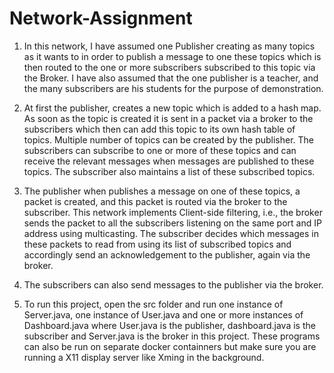 # Network-Assignment
1.	In this network, I have assumed one Publisher creating as many topics as it wants to in order to publish a message to one these topics which is then routed to the one or more subscribers subscribed to this topic via the Broker.  I have also assumed that the one publisher is a teacher, and the many subscribers are his students for the purpose of demonstration. 

2.	At first the publisher, creates a new topic which is added to a hash map. As soon as the topic is created it is sent in a packet via a broker to the subscribers which then can add this topic to its own hash table of topics. Multiple number of topics can be created by the publisher. The subscribers can subscribe to one or more of these topics and can receive the relevant messages when messages are published to these topics. The subscriber also maintains a list of these subscribed topics. 


3.	The publisher when publishes a message on one of these topics, a packet is created, and this packet is routed via the broker to the subscriber. This network implements Client-side filtering, i.e., the broker sends the packet to all the subscribers listening on the same port and IP address using multicasting. The subscriber decides which messages in these packets to read from using its list of subscribed topics and accordingly send an acknowledgement to the publisher, again via the broker.


4.	The subscribers can also send messages to the publisher via the broker.

5. To run this project, open the src folder and run one instance of Server.java, one instance of User.java and one or more instances of Dashboard.java where User.java is the publisher, dashboard.java is the subscriber and Server.java is the broker in this project. These programs can also be run on separate docker containners but make sure you are running a X11 display server like Xming in the background.
